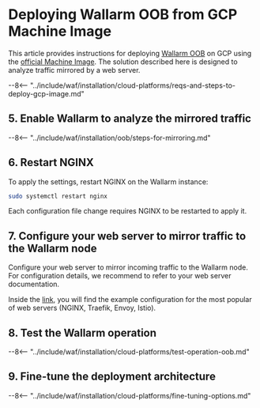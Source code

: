 [link-launch-instance]:     https://cloud.google.com/deep-learning-vm/docs/quickstart-marketplace

[img-ssh-key-generation]:       ../../../images/installation-gcp/common/ssh-key-generation.png
[versioning-policy]:            ../../../updating-migrating/versioning-policy.md#version-list
[img-wl-console-users]:         ../../../images/check-user-no-2fa.png
[img-create-wallarm-node]:      ../../../images/user-guides/nodes/create-cloud-node.png
[deployment-platform-docs]:     ../../../admin-en/supported-platforms.md

[node-token]:                       ../../../quickstart.md#deploy-the-wallarm-filtering-node
[api-token]:                        ../../../user-guides/settings/api-tokens.md
[platform]:                         ../../../admin-en/supported-platforms.md
[ptrav-attack-docs]:                ../../../attacks-vulns-list.md#path-traversal
[attacks-in-ui-image]:              ../../../images/admin-guides/test-attacks-quickstart.png
[wallarm-nginx-directives]:         ../../../admin-en/configure-parameters-en.md
[autoscaling-docs]:                 ../../../admin-en/installation-guides/google-cloud/autoscaling-overview.md
[real-ip-docs]:                     ../../../admin-en/using-proxy-or-balancer-en.md
[allocate-memory-docs]:             ../../../admin-en/configuration-guides/allocate-resources-for-node.md
[limiting-request-processing]:      ../../../user-guides/rules/configure-overlimit-res-detection.md
[logs-docs]:                        ../../../admin-en/configure-logging.md
[oob-advantages-limitations]:       ../overview.md#advantages-and-limitations
[wallarm-mode]:                     ../../../admin-en/configure-wallarm-mode.md

# Deploying Wallarm OOB from GCP Machine Image

This article provides instructions for deploying [Wallarm OOB](overview.md) on GCP using the [official Machine Image](https://console.cloud.google.com/launcher/details/wallarm-node-195710/wallarm-node). The solution described here is designed to analyze traffic mirrored by a web server.

--8<-- "../include/waf/installation/cloud-platforms/reqs-and-steps-to-deploy-gcp-image.md"

## 5. Enable Wallarm to analyze the mirrored traffic

--8<-- "../include/waf/installation/oob/steps-for-mirroring.md"

## 6. Restart NGINX

To apply the settings, restart NGINX on the Wallarm instance:

``` bash
sudo systemctl restart nginx
```

Each configuration file change requires NGINX to be restarted to apply it.

## 7. Configure your web server to mirror traffic to the Wallarm node

Configure your web server to mirror incoming traffic to the Wallarm node. For configuration details, we recommend to refer to your web server documentation.

Inside the [link](overview.md#examples-of-web-server-configuration-for-traffic-mirroring), you will find the example configuration for the most popular of web servers (NGINX, Traefik, Envoy, Istio).

## 8. Test the Wallarm operation

--8<-- "../include/waf/installation/cloud-platforms/test-operation-oob.md"

## 9. Fine-tune the deployment architecture

--8<-- "../include/waf/installation/cloud-platforms/fine-tuning-options.md"
